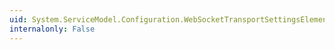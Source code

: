 ```yaml
---
uid: System.ServiceModel.Configuration.WebSocketTransportSettingsElement.DisablePayloadMasking
internalonly: False
---
```

